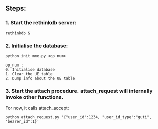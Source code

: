 ## Steps:
### 1. Start the rethinkdb server:
`rethinkdb &`

### 2. Initialise the database:
`python init_mme.py <op_num>`

    op_num : 
    0. Initialise database
    1. Clear the UE table
    2. Dump info about the UE table

### 3. Start the attach procedure. attach_request will internally invoke other functions.
For now, it calls attach_accept:

`python attach_request.py '{"user_id":1234, "user_id_type":"guti", "bearer_id":1}'`

